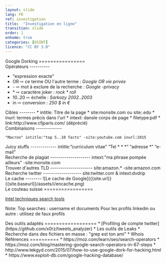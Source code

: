 ```yaml
---
layout: slide
lang: FR
ref: investigation
title:  "Investigation en ligne"
transition: slide
order: 1
onhome: true
categories: [OSINT]
licence: "CC BY 3.0"
---
```


<section data-markdown>
Google Dorking
================
</section>

<section data-markdown>
Opérateurs
----------

  * "expression exacte"
  * OR &#8680; ce terme OU l'autre terme : *Google OR vie privée*
  * \- &#8680; mot à exclure de la recherche : *Google -privacy*
  * \* &#8680; caractère joker : <em>rock * roll</em>
  * 10..20 &#8680; échelle :  *Sarkozy 2002..2003*
  * in  &#8680; conversion : *250 $ in €*
</section>

<section data-markdown>
Cibles
--------
  * intitle: Titre de la page
  * site:monsite.com ou site:.edu
  * inurl: termes précis dans l'url
  * intext: dansle corps de page
  * filetype:pdf
  * link:http://www.cfjparis.com/ (déprécié)
</section>

<section data-markdown>
Combinaisons
-------------  

    "Macron" intitle:"top 5..10 facts" -site:youtube.com inurl:2015
</section>

<section data-markdown>
Juicy stuffs
-------------  
    intitle:”curriculum vitae” “Tel * * *” “adresse *” “e-mail” 
</section>

<section data-markdown>
Recherche de plagiat
--------------------
    intext:"ma phrase pompée ailleurs" -site:monsite.com 
</section>

<section data-markdown>
Trouver d'autres TLD
---------------------
    site:amazon.* -site:amazon.com
</section>

<section data-markdown>
Recherche twitter
-------------------
    site:twitter.com & intext:dvdrip
</section>

<section data-markdown>
Le cache
--------
![Le cache de Google]({{site.url}}{{site.baseurl}}/assets/i/encache.png)
</section>

<section data-markdown>
Le couteau suisse
=================   

[Intel techniques search tools](https://inteltechniques.com/menu.html)

Note: Top searches : username et documents
Pour les profils linkedin ou autre : utilisez de faux profils
</section>

<section data-markdown>
Des outils adaptés
==================
  * [Profiling de compte twitter](https://github.com/x0rz/tweets_analyzer)
  * Les outils de Leaks
  * Recherche dans des fichiers en masse : "grep est ton ami"
  * Whois
</section>

<section data-markdown>
Références
==========
  * https://moz.com/learn/seo/search-operators
  * https://moz.com/blog/mastering-google-search-operators-in-67-steps
  * http://www.tekgyd.com/2015/07/how-to-use-google-dork-for-hacking.html
  * https://www.exploit-db.com/google-hacking-database/
  </section>
